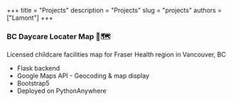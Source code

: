 +++
title = "Projects"
description = "Projects"
slug = "projects"
authors = ["Lamont"]
+++


### BC Daycare Locater Map 👶🗺️

Licensed childcare facilities map for Fraser Health region in Vancouver, BC

* Flask backend
* Google Maps API - Geocoding & map display
* Bootstrap5
* Deployed on PythonAnywhere

<a href="https://www.bcdaycare.ca" style="color: #000000"><i class="fa fa-external-link-square fa-lg fa-border"></i></a>
<a href="https://github.com/kronomon/fraser-health-childcare-map" style="color: #000000"><i class="fa fa-github fa-lg fa-border"></i></a>
